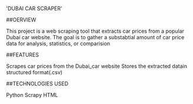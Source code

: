 'DUBAI CAR SCRAPER'



##OERVIEW

 This project is a web scraping tool that extracts car prices from a popular Dubai car website. 
 The goal is to gather a substabtial amount of car price data for analysis, statistics, or comparision

##FEATURES

 Scrapes car prices from the Dubai_car website
 Stores the extracted datain structured format(.csv)

##TECHNOLOGIES USED

 Python
 Scrapy
 HTML
